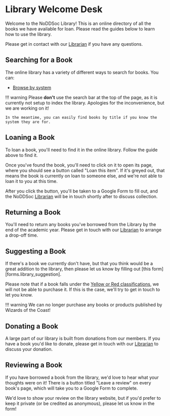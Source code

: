 # Library Welcome Desk

Welcome to the NoDDSoc Library! 
This is an online directory of all the books we have available for loan. 
Please read the guides below to learn how to use the library.

Please get in contact with our [Librarian](/committee/members) if you have any questions.

## Searching for a Book

The online library has a variety of different ways to search for books. You can:

- [Browse by system](/library/catalogue)

!!! warning
    Please **don't** use the search bar at the top of the page, as it is currently not setup to index the library. 
    Apologies for the inconvenience, but we are working on it!

    In the meantime, you can easily find books by title if you know the system they are for.

## Loaning a Book

To loan a book, you'll need to find it in the online library. Follow the guide above to find it. 

Once you've found the book, you'll need to click on it to open its page, where you should see a button called "Loan this item". 
If it's greyed out, that means the book is currently on loan to someone else, and we're not able to loan it to you at this time.

After you click the button, you'll be taken to a Google Form to fill out, and the NoDDSoc [Librarian](/committee/members) will be in touch shortly after to discuss collection.

## Returning a Book

You'll need to return any books you've borrowed from the Library by the end of the academic year. 
Please get in touch with our [Librarian](/committee/members) to arrange a drop-off time.

## Suggesting a Book

If there's a book we currently don't have, but that you think would be a great addition to the library, then please let us know by filling out [this form][forms.library_suggestion].

Please note that if a book falls under the [Yellow or Red classifications](/games/classes), we will not be able to purchase it. 
If this is the case, we'll try to get in touch to let you know.

!!! warning
    We can no longer purchase any books or products published by Wizards of the Coast!

## Donating a Book

A large part of our library is built from donations from our members. 
If you have a book you'd like to donate, please get in touch with our [Librarian](/committee/members) to discuss your donation.

## Reviewing a Book

If you have borrowed a book from the library, we'd love to hear what your thoughts were on it! 
There is a button titled "Leave a review" on every book's page, which will take you to a Google Form to complete.

We'd love to show your review on the library website, but if you'd prefer to keep it private (or be credited as anonymous), please let us know in the form!